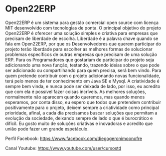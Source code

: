 # Open22ERP

Open22ERP é um sistema para gestão comercial open source com licença MIT desenvolvido
com tecnologias de ponta. O principal objetivo do projeto Open22ERP é oferecer uma solução
simples e criativa para empresas que precisam de liberdade de escolha. Liberdade é a palavra
chave quando se fala em Open22ERP, por que os Desenvolvedores que querem participar do
projeto terão liberdade para escolher as melhores formas de solucionar problemas específicos
de outras empresas que precisam de uma solução ERP. Para os Programadores que gostariam de participar
do projeto seja adicionando uma nova função, testando, trazendo ideias sobre o que pode ser adicionado ou
compartilhando para quem precisa, será bem vindo. Para quem pretende contribuir com o projeto adicionando novas 
funcionalidade, terá pelo menos de ter conhecimento em Java SE e Mysql. A criatividade é sempre bem vinda, e nunca pode
ser deixada de lado, por isso, eu acredito que com ela é possível fazer coisas incríveis. As melhores soluções, 
normalmente não aparecem quando queremos, mas quando menos esperamos, por conta disso, eu espero que todos que pretendem 
contribuir positivamente para o projeto, deixem sempre a criatividade como principal prioridade, afinal, a cada dia precisamos
buscar soluções que permitam a evolução da sociedade, deixando sempre de lado o que é burocrático e difícil. Eu gosto muito de soluções criativas e inovadoras e acredito que união pode fazer um grande
espetáculo. 

Perfil Facebook: https://www.facebook.com/diegogeronimoonofre

Canal Youtube: https://www.youtube.com/user/cursostd
